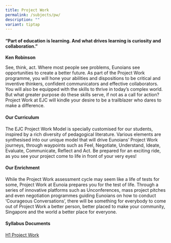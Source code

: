 ```yaml
---
title: Project Work
permalink: /subjects/pw/
description: ""
variant: tiptap
---
```

<h4>“Part of education is learning. And what drives learning is curiosity and collaboration.”</h4>
<p><strong>Ken Robinson</strong>
</p>
<p>See, think, act. Where most people see problems, Eunoians see opportunities
to create a better future. As part of the Project Work programme, you will
hone your abilities and dispositions to be critical and inventive thinkers,
confident communicators and effective collaborators. You will also be equipped
with the skills to thrive in today’s complex world. But what greater purpose
do these skills serve, if not as a call for action? Project Work at EJC
will kindle your desire to be a trailblazer who dares to make a difference.</p>
<h4><strong>Our Curriculum</strong></h4>
<p>The EJC Project Work Model is specially customised for our students, inspired
by a rich diversity of pedagogical literature. Various elements are synthesised
into our unique model that will drive Eunoians’ Project Work journeys,
through waypoints such as Feel, Negotiate, Understand, Ideate, Evaluate,
Communicate, Reflect and Act. Be prepared for an exciting ride, as you
see your project come to life in front of your very eyes!</p>
<h4><strong>Our Enrichment</strong></h4>
<p>While the Project Work assessment cycle may seem like a life of tests
for some, Project Work at Eunoia prepares you for the test of life. Through
a series of innovative platforms such as Unconferences, mass project pitches
and even negotiation programmes guiding Eunoians on how to conduct ‘Courageous
Conversations’, there will be something for everybody to come out of Project
Work a better person, better placed to make your community, Singapore and
the world a better place for everyone.</p>
<h4><strong>Syllabus Documents</strong></h4>
<p><a href="https://www.seab.gov.sg/files/A%20Level%20Syllabus%20Sch%20Cddts/2026/8882_y26_sy.pdf" rel="noopener noreferrer nofollow" target="_blank">H1 Project Work</a>
</p>